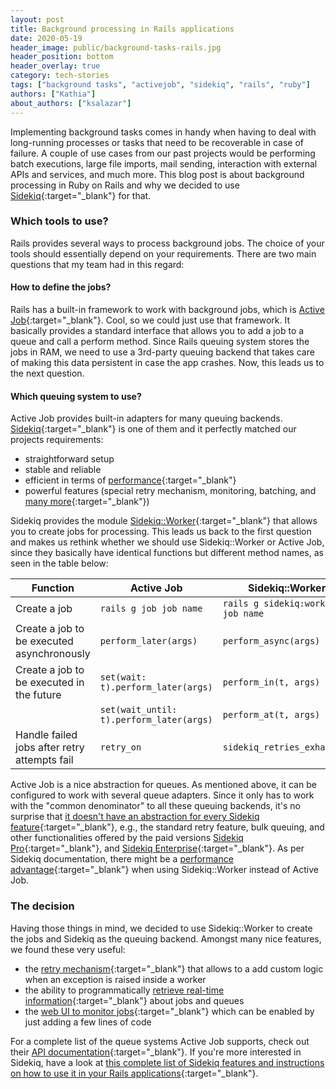 ```yaml
---
layout: post
title: Background processing in Rails applications
date: 2020-05-19
header_image: public/background-tasks-rails.jpg
header_position: bottom
header_overlay: true
category: tech-stories
tags: ["background tasks", "activejob", "sidekiq", "rails", "ruby"]
authors: ["Kathia"]
about_authors: ["ksalazar"]
---
```


Implementing background tasks comes in handy when having to deal with long-running processes or tasks that need to be recoverable in case of failure.
A couple of use cases from our past projects would be performing batch executions, large file imports, mail sending, interaction with external APIs and services, and much more.
This blog post is about background processing in Ruby on Rails and why we decided to use [Sidekiq](https://sidekiq.org/){:target="_blank"} for that.

### Which tools to use?

Rails provides several ways to process background jobs.
The choice of your tools should essentially depend on your requirements.
There are two main questions that my team had in this regard:

#### How to define the jobs?

Rails has a built-in framework to work with background jobs, which is [Active Job](https://guides.rubyonrails.org/active_job_basics.html){:target="_blank"}.
Cool, so we could just use that framework.
It basically provides a standard interface that allows you to add a job to a queue and call a perform method.
Since Rails queuing system stores the jobs in RAM, we need to use a 3rd-party queuing backend that takes care of making this data persistent in case the app crashes.
Now, this leads us to the next question.

#### Which queuing system to use?

Active Job provides built-in adapters for many queuing backends. 
[Sidekiq](https://sidekiq.org/){:target="_blank"} is one of them and it perfectly matched our projects requirements:

- straightforward setup
- stable and reliable
- efficient in terms of [performance](https://github.com/mperham/sidekiq#performance){:target="_blank"}
- powerful features (special retry mechanism, monitoring, batching, and [many more](https://github.com/mperham/sidekiq/wiki){:target="_blank"})

Sidekiq provides the module [Sidekiq::Worker](https://www.rubydoc.info/github/mperham/sidekiq/Sidekiq/Worker){:target="_blank"} that allows you to create jobs for processing. 
This leads us back to the first question and makes us rethink whether we should use Sidekiq::Worker or Active Job, since they basically have identical functions but different method names, as seen in the table below:

|Function|Active Job|Sidekiq::Worker|
|-|-|-|
| Create a job | `rails g job job name`| `rails g sidekiq:worker job name`
| Create a job to be executed asynchronously | `perform_later(args)` | `perform_async(args)`
| Create a job to be executed in the future | `set(wait: t).perform_later(args)` | `perform_in(t, args)`
|  | `set(wait_until: t).perform_later(args)` | `perform_at(t, args)`
| Handle failed jobs after retry attempts fail | `retry_on` | `sidekiq_retries_exhausted`

Active Job is a nice abstraction for queues.
As mentioned above, it can be configured to work with several queue adapters.
Since it only has to work with the "common denominator" to all these queuing backends, it's no surprise that [it doesn't have an abstraction for every Sidekiq feature](https://github.com/mperham/sidekiq/wiki/Active-Job#commercial-features){:target="_blank"}, e.g., the standard retry feature, bulk queuing, and other functionalities offered by the paid versions [Sidekiq Pro](https://sidekiq.org/products/pro.html){:target="_blank"}, and [Sidekiq Enterprise](https://sidekiq.org/products/enterprise.html){:target="_blank"}.
As per Sidekiq documentation, there might be a [performance advantage](https://github.com/mperham/sidekiq/wiki/Active-Job#performance){:target="_blank"} when using Sidekiq::Worker instead of Active Job.

### The decision

Having those things in mind, we decided to use Sidekiq::Worker to create the jobs and Sidekiq as the queuing backend. 
Amongst many nice features, we found these very useful:

- the [retry mechanism](https://github.com/mperham/sidekiq/wiki/Error-Handling#configuration){:target="_blank"} that allows to a add custom logic when an exception is raised inside a worker
- the ability to programmatically [retrieve real-time information](https://github.com/mperham/sidekiq/wiki/API){:target="_blank"} about jobs and queues
- the [web UI to monitor jobs](https://github.com/mperham/sidekiq/wiki/Monitoring){:target="_blank"} which can be enabled by just adding a few lines of code

For a complete list of the queue systems Active Job supports, check out their [API documentation](https://api.rubyonrails.org/v6.0.3/classes/ActiveJob/QueueAdapters.html){:target="_blank"}.
If you're more interested in Sidekiq, have a look at [this complete list of Sidekiq features and instructions on how to use it in your Rails applications](https://github.com/mperham/sidekiq/wiki){:target="_blank"}.